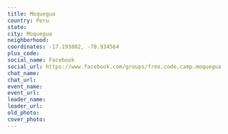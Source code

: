 ```yaml
---
title: Moquegua
country: Peru
state: 
city: Moquegua
neighborhood: 
coordinates: -17.193802, -70.934564
plus_code:
social_name: Facebook
social_url: https://www.facebook.com/groups/free.code.camp.moquegua
chat_name:
chat_url:
event_name:
event_url:
leader_name:
leader_url:
old_photo: 
cover_photo:
---
```

